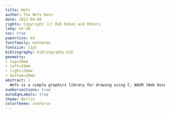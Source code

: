 ```yaml
---
title: Wefx
author: The Wefx Devs
date: 2022-04-08
rights: Copyright (c) Rob Rohan and Others
lang: en-GB
toc: true
papersize: A4
fontfamily: mathptmx
fontsize: 11pt
bibliography: bibliography.bib
geometry:
- top=30mm
- left=20mm
- right=20mm
- bottom=30mm
abstract: |
  Wefx is a simple graphics library for drawing using C, WASM (Web Assembly), and an HTML canvas. It aims to provide an introduction to graphics programming using C and WASM. Wefx is meant to be a teaching / learning tool.
numbersections: true
autoEqnLabels: true
theme: Berlin
colortheme: seahorse
---
```

